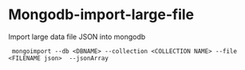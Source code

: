 # Mongodb-import-large-file
Import large data file JSON into mongodb

```
 mongoimport --db <DBNAME> --collection <COLLECTION NAME> --file <FILENAME json>  --jsonArray
```
